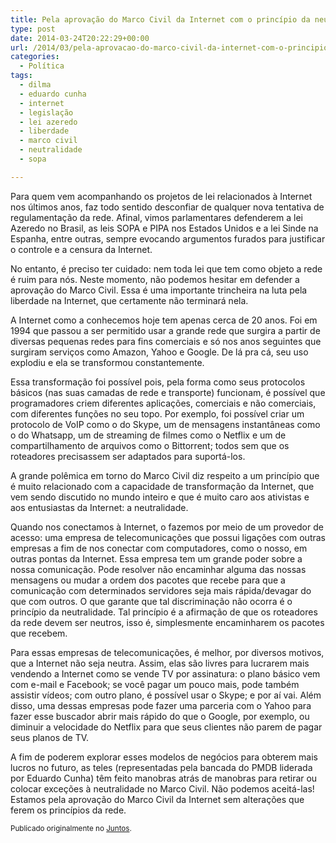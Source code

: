 ```yaml
---
title: Pela aprovação do Marco Civil da Internet com o princípio da neutralidade
type: post
date: 2014-03-24T20:22:29+00:00
url: /2014/03/pela-aprovacao-do-marco-civil-da-internet-com-o-principio-da-neutralidade/
categories:
  - Política
tags:
  - dilma
  - eduardo cunha
  - internet
  - legislação
  - lei azeredo
  - liberdade
  - marco civil
  - neutralidade
  - sopa

---
```

Para quem vem acompanhando os projetos de lei relacionados à Internet nos últimos anos, faz todo sentido desconfiar de qualquer nova tentativa de regulamentação da rede. Afinal, vimos parlamentares defenderem a lei Azeredo no Brasil, as leis SOPA e PIPA nos Estados Unidos e a lei Sinde na Espanha, entre outras, sempre evocando argumentos furados para justificar o controle e a censura da Internet.

No entanto, é preciso ter cuidado: nem toda lei que tem como objeto a rede é ruim para nós. Neste momento, não podemos hesitar em defender a aprovação do Marco Civil. Essa é uma importante trincheira na luta pela liberdade na Internet, que certamente não terminará nela.

A Internet como a conhecemos hoje tem apenas cerca de 20 anos. Foi em 1994 que passou a ser permitido usar a grande rede que surgira a partir de diversas pequenas redes para fins comerciais e só nos anos seguintes que surgiram serviços como Amazon, Yahoo e Google. De lá pra cá, seu uso explodiu e ela se transformou constantemente.

Essa transformação foi possível pois, pela forma como seus protocolos básicos (nas suas camadas de rede e transporte) funcionam, é possível que programadores criem diferentes aplicações, comerciais e não comerciais, com diferentes funções no seu topo. Por exemplo, foi possível criar um protocolo de VoIP como o do Skype, um de mensagens instantâneas como o do Whatsapp, um de streaming de filmes como o Netflix e um de compartilhamento de arquivos como o Bittorrent; todos sem que os roteadores precisassem ser adaptados para suportá-los.

A grande polêmica em torno do Marco Civil diz respeito a um princípio que é muito relacionado com a capacidade de transformação da Internet, que vem sendo discutido no mundo inteiro e que é muito caro aos ativistas e aos entusiastas da Internet: a neutralidade.

Quando nos conectamos à Internet, o fazemos por meio de um provedor de acesso: uma empresa de telecomunicações que possui ligações com outras empresas a fim de nos conectar com computadores, como o nosso, em outras pontas da Internet. Essa empresa tem um grande poder sobre a nossa comunicação. Pode resolver não encaminhar alguma das nossas mensagens ou mudar a ordem dos pacotes que recebe para que a comunicação com determinados servidores seja mais rápida/devagar do que com outros. O que garante que tal discriminação não ocorra é o princípio da neutralidade. Tal princípio é a afirmação de que os roteadores da rede devem ser neutros, isso é, simplesmente encaminharem os pacotes que recebem.

Para essas empresas de telecomunicações, é melhor, por diversos motivos, que a Internet não seja neutra. Assim, elas são livres para lucrarem mais vendendo a Internet como se vende TV por assinatura: o plano básico vem com e-mail e Facebook; se você pagar um pouco mais, pode também assistir vídeos; com outro plano, é possível usar o Skype; e por aí vai. Além disso, uma dessas empresas pode fazer uma parceria com o Yahoo para fazer esse buscador abrir mais rápido do que o Google, por exemplo, ou diminuir a velocidade do Netflix para que seus clientes não parem de pagar seus planos de TV.

A fim de poderem explorar esses modelos de negócios para obterem mais lucros no futuro, as teles (representadas pela bancada do PMDB liderada por Eduardo Cunha) têm feito manobras atrás de manobras para retirar ou colocar exceções à neutralidade no Marco Civil. Não podemos aceitá-las! Estamos pela aprovação do Marco Civil da Internet sem alterações que ferem os princípios da rede.

<small>Publicado originalmente no <a href="https://juntos.org.br/2014/03/pela-aprovacao-do-marco-civil-da-internet-com-o-principio-da-neutralidade/">Juntos</a>.</small>
